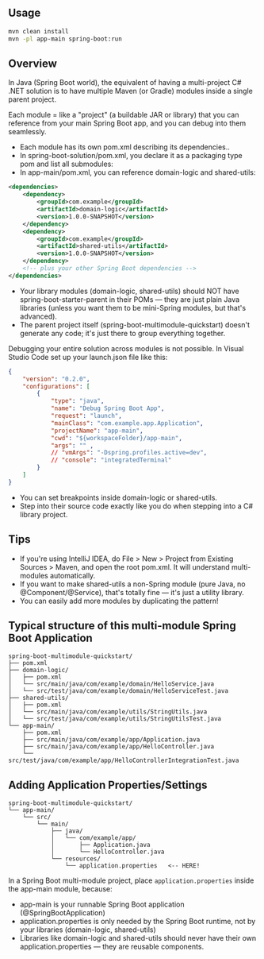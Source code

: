 
## Usage

```bash
mvn clean install
mvn -pl app-main spring-boot:run
```

## Overview
In Java (Spring Boot world), the equivalent of having a multi-project C# .NET solution is to have multiple Maven (or Gradle) modules inside a single parent project.

Each module = like a "project" (a buildable JAR or library) that you can reference from your main Spring Boot app, and you can debug into them seamlessly.

- Each module has its own pom.xml describing its dependencies..
- In spring-boot-solution/pom.xml, you declare it as a packaging type pom and list all submodules:
- In app-main/pom.xml, you can reference domain-logic and shared-utils:

```xml
<dependencies>
    <dependency>
        <groupId>com.example</groupId>
        <artifactId>domain-logic</artifactId>
        <version>1.0.0-SNAPSHOT</version>
    </dependency>
    <dependency>
        <groupId>com.example</groupId>
        <artifactId>shared-utils</artifactId>
        <version>1.0.0-SNAPSHOT</version>
    </dependency>
    <!-- plus your other Spring Boot dependencies -->
</dependencies>
```
- Your library modules (domain-logic, shared-utils) should NOT have spring-boot-starter-parent in their POMs — they are just plain Java libraries (unless you want them to be mini-Spring modules, but that's advanced).
- The parent project itself (spring-boot-multimodule-quickstart) doesn't generate any code; it's just there to group everything together.

Debugging your entire solution across modules is not possible. In Visual Studio Code set up your launch.json file like this:

```json
{
    "version": "0.2.0",
    "configurations": [
        {
            "type": "java",
            "name": "Debug Spring Boot App",
            "request": "launch",
            "mainClass": "com.example.app.Application",
            "projectName": "app-main",
            "cwd": "${workspaceFolder}/app-main",
            "args": "" ,
            // "vmArgs": "-Dspring.profiles.active=dev",
            // "console": "integratedTerminal"
        }
    ]
}
```
- You can set breakpoints inside domain-logic or shared-utils.
- Step into their source code exactly like you do when stepping into a C# library project.

## Tips

- If you're using IntelliJ IDEA, do File > New > Project from Existing Sources > Maven, and open the root pom.xml. It will understand multi-modules automatically.
- If you want to make shared-utils a non-Spring module (pure Java, no @Component/@Service), that's totally fine — it's just a utility library.
- You can easily add more modules by duplicating the pattern!

## Typical structure of this multi-module Spring Boot Application

```
spring-boot-multimodule-quickstart/
├── pom.xml
├── domain-logic/
│   ├── pom.xml
│   └── src/main/java/com/example/domain/HelloService.java
│   └── src/test/java/com/example/domain/HelloServiceTest.java
├── shared-utils/
│   ├── pom.xml
│   └── src/main/java/com/example/utils/StringUtils.java
│   └── src/test/java/com/example/utils/StringUtilsTest.java
└── app-main/
    ├── pom.xml
    ├── src/main/java/com/example/app/Application.java
    ├── src/main/java/com/example/app/HelloController.java
    └── src/test/java/com/example/app/HelloControllerIntegrationTest.java
```

## Adding Application Properties/Settings

```
spring-boot-multimodule-quickstart/
└── app-main/
    └── src/
        └── main/
            ├── java/
            │   └── com/example/app/
            │       ├── Application.java
            │       └── HelloController.java
            └── resources/
                └── application.properties   <-- HERE!

```

In a Spring Boot multi-module project, place `application.properties` inside the app-main module, because:

- app-main is your runnable Spring Boot application (@SpringBootApplication)
- application.properties is only needed by the Spring Boot runtime, not by your libraries (domain-logic, shared-utils)
- Libraries like domain-logic and shared-utils should never have their own application.properties — they are reusable components.